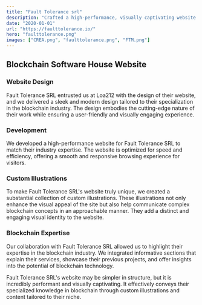 ```yaml
---
title: "Fault Tolerance srl"
description: "Crafted a high-performance, visually captivating website with custom blockchain illustrations, highlighting their blockchain expertise."
date: "2020-01-01"
url: "https://faulttolerance.io/"
hero: "faulttolerance.png"
images: ["CREA.png", "faulttolerance.png", "FTM.png"]
---
```


## Blockchain Software House Website

### Website Design

Fault Tolerance SRL entrusted us at Loa212 with the design of their website, and we delivered a sleek and modern design tailored to their specialization in the blockchain industry. The design embodies the cutting-edge nature of their work while ensuring a user-friendly and visually engaging experience.

### Development

We developed a high-performance website for Fault Tolerance SRL to match their industry expertise. The website is optimized for speed and efficiency, offering a smooth and responsive browsing experience for visitors.

### Custom Illustrations

To make Fault Tolerance SRL's website truly unique, we created a substantial collection of custom illustrations. These illustrations not only enhance the visual appeal of the site but also help communicate complex blockchain concepts in an approachable manner. They add a distinct and engaging visual identity to the website.

### Blockchain Expertise

Our collaboration with Fault Tolerance SRL allowed us to highlight their expertise in the blockchain industry. We integrated informative sections that explain their services, showcase their previous projects, and offer insights into the potential of blockchain technology.

Fault Tolerance SRL's website may be simpler in structure, but it is incredibly performant and visually captivating. It effectively conveys their specialized knowledge in blockchain through custom illustrations and content tailored to their niche.
